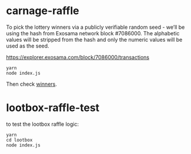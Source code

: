 # carnage-raffle

To pick the lottery winners via a publicly verifiable random seed - we’ll be using the hash from Exosama network block #7086000. The alphabetic values will be stripped from the hash and only the numeric values will be used as the seed.

https://explorer.exosama.com/block/7086000/transactions

```
yarn
node index.js
```

Then check [winners](./winners.json).

# lootbox-raffle-test

to test the lootbox raffle logic:

```
yarn
cd lootbox
node index.js

```
